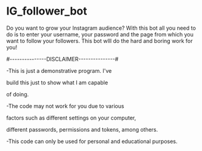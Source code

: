 # IG_follower_bot

Do you want to grow your Instagram audience? 
With this bot all you need to do is to enter 
your username, your password and the page from 
which you want to follow your followers. This 
bot wIll do the hard and boring work for you! 

#---------------DISCLAIMER---------------#

-This is just a demonstrative program. I've

build this just to show what I am capable

of doing.

-The code may not work for you due to various

factors such as different settings on your computer,

different passwords, permissions and tokens, among others.

-This code can only be used for personal and educational purposes.

